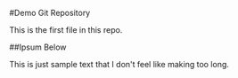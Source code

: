 #Demo Git Repository

This is the first file in this repo.

##Ipsum Below

This is just sample text that I don't feel like making too long.

